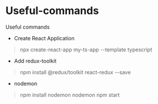# Useful-commands
Useful commands

- Create React Application
> npx create-react-app my-ts-app --template typescript

- Add redux-toolkit
> npm install @redux/toolkit react-redux --save

- nodemon
> npm install nodemon
> nodemon npm start
